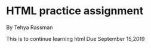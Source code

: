 # HTML practice assignment

By Tehya Rassman

This is to continue learning html
Due September 15,2019
